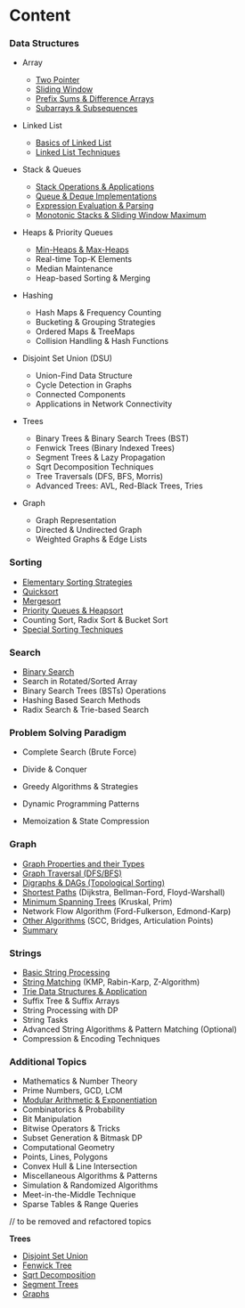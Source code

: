 # Content

### **Data Structures**

* Array
  * [Two Pointer](array/ch1.md)
  * [Sliding Window](array/ch2.md)
  * [Prefix Sums & Difference Arrays](array/ch3.md)
  * [Subarrays & Subsequences](array/ch4.md)
* Linked List
  * [Basics of Linked List](ll/ch1.md)
  * [Linked List Techniques](ll/ch2.md)

* Stack & Queues
  * [Stack Operations & Applications](stknq/ch1.md)
  * [Queue & Deque Implementations](stknq/ch2.md)
  * [Expression Evaluation & Parsing](stknq/ch3.md)
  * [Monotonic Stacks & Sliding Window Maximum](stknq/ch4.md)


* Heaps & Priority Queues
  * [Min-Heaps & Max-Heaps](sorting/ch4.md)
  * Real-time Top-K Elements
  * Median Maintenance
  * Heap-based Sorting & Merging

* Hashing
  * Hash Maps & Frequency Counting
  * Bucketing & Grouping Strategies
  * Ordered Maps & TreeMaps
  * Collision Handling & Hash Functions
* Disjoint Set Union (DSU)
  * Union-Find Data Structure
  * Cycle Detection in Graphs
  * Connected Components
  * Applications in Network Connectivity

* Trees
  * Binary Trees & Binary Search Trees (BST)
  * Fenwick Trees (Binary Indexed Trees)
  * Segment Trees & Lazy Propagation
  * Sqrt Decomposition Techniques
  * Tree Traversals (DFS, BFS, Morris)
  * Advanced Trees: AVL, Red-Black Trees, Tries

* Graph
  * Graph Representation
  * Directed & Undirected Graph
  * Weighted Graphs & Edge Lists

### **Sorting**

* [Elementary Sorting Strategies](sorting/ch1.md)
* [Quicksort](sorting/ch2.md)
* [Mergesort](sorting/ch3.md)
* [Priority Queues & Heapsort](sorting/ch4.md)
* Counting Sort, Radix Sort & Bucket Sort
* [Special Sorting Techniques](sorting/ch6.md)

### **Search**

* [Binary Search](search/binary_search.md)
* Search in Rotated/Sorted Array
* Binary Search Trees (BSTs) Operations
* Hashing Based Search Methods
* Radix Search & Trie-based Search

### **Problem Solving Paradigm**

- Complete Search (Brute Force)

- Divide & Conquer

- Greedy Algorithms & Strategies

- Dynamic Programming Patterns

- Memoization & State Compression

### **Graph**

* [Graph Properties and their Types](graphs/ch1.md)
* [Graph Traversal (DFS/BFS)](graphs/ch2.md)
* [Digraphs & DAGs (Topological Sorting)](graphs/ch3.md)
* [Shortest Paths](graphs/ch4.md) (Dijkstra, Bellman-Ford, Floyd-Warshall)
* [Minimum Spanning Trees](graphs/ch5.md) (Kruskal, Prim)
* Network Flow Algorithm (Ford-Fulkerson, Edmond-Karp)
* [Other Algorithms](graphs/ch6.md) (SCC, Bridges, Articulation Points)
* [Summary](graphs/summary.md)

### **Strings**

* [Basic String Processing](strings/ch1.md)
* [String Matching](strings/ch2.md) (KMP, Rabin-Karp, Z-Algorithm)
* [Trie Data Structures & Application](strings/ch3.md)
* Suffix Tree & Suffix Arrays
* String Processing with DP
* String Tasks
* Advanced String Algorithms & Pattern Matching (Optional)
* Compression & Encoding Techniques

### **Additional Topics**

* Mathematics & Number Theory
* Prime Numbers, GCD, LCM
* [Modular Arithmetic & Exponentiation](additional/ch3.md)
* Combinatorics & Probability
* Bit Manipulation
* Bitwise Operators & Tricks
* Subset Generation & Bitmask DP
* Computational Geometry
* Points, Lines, Polygons
* Convex Hull & Line Intersection
* Miscellaneous Algorithms & Patterns
* Simulation & Randomized Algorithms
* Meet-in-the-Middle Technique
* Sparse Tables & Range Queries





// to be removed and refactored topics

**Trees**

* [Disjoint Set Union](https://algo.minetest.in/Data_Structures_library/Trees/Disjoint_set_union/)
* [Fenwick Tree](https://algo.minetest.in/Data_Structures_library/Trees/Fenwick_tree/)
* [Sqrt Decomposition](https://algo.minetest.in/Data_Structures_library/Trees/Sqrt_Decomposition/)
* [Segment Trees](https://algo.minetest.in/Data_Structures_library/Trees/Segment_trees/)
* [Graphs](https://algo.minetest.in/Data_Structures_library/Trees/graphs/)

